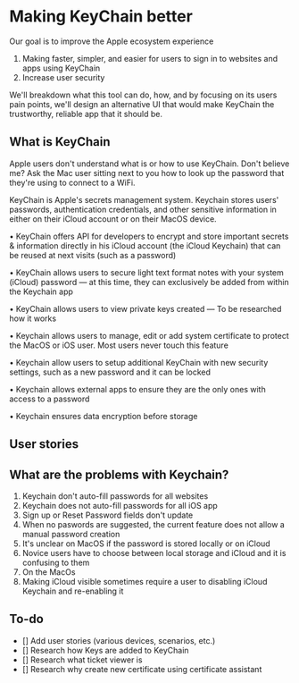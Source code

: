 # Making KeyChain better
Our goal is to improve the Apple ecosystem experience
1. Making faster, simpler, and easier for users to sign in to websites and apps using KeyChain
2. Increase user security

We'll breakdown what this tool can do, how, and by focusing on its users pain points, we'll design an alternative UI that would make KeyChain the trustworthy, reliable app that it should be.


## What is KeyChain
Apple users don't understand what is or how to use KeyChain. Don't believe me? Ask the Mac user sitting next to you how to look up the password that they're using to connect to a WiFi.

KeyChain is Apple's secrets management system. Keychain stores users' passwords, authentication credentials, and other sensitive information in either on their iCloud account or on their MacOS device.

• KeyChain offers API for developers to encrypt and store important secrets & information directly in his iCloud account (the iCloud Keychain) that can be reused at next visits (such as a password)

• KeyChain allows users to secure light text format notes with your system (iCloud) password — at this time, they can exclusively be added from within the Keychain app

• KeyChain allows users to view private keys created — To be researched how it works

• Keychain allows users to manage, edit or add system certificate to protect the MacOS or iOS user. Most users never touch this feature

• Keychain allow users to setup additional KeyChain with new security settings, such as a new password and it can be locked

• Keychain allows external apps to ensure they are the only ones with access to a password

• Keychain ensures data encryption before storage

## User stories


## What are the problems with Keychain?
1. Keychain don't auto-fill passwords for all websites
2. Keychain does not auto-fill passwords for all iOS app
3. Sign up or Reset Password fields don't update
4. When no paswords are suggested, the current feature does not allow a manual password creation
5. It's unclear on MacOS if the password is stored locally or on iCloud
6. Novice users have to choose between local storage and iCloud and it is confusing to them
7. On the MacOs
8. Making iCloud visible sometimes require a user to disabling iCloud Keychain and re-enabling it

## To-do
- [] Add user stories (various devices, scenarios, etc.)
- [] Research how Keys are added to KeyChain
- [] Research what ticket viewer is
- [] Research why create new certificate using certificate assistant
